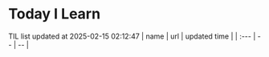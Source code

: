 # Today I Learn 
TIL list updated at 2025-02-15 02:12:47
| name | url | updated time |
| :--- | -- | -- |
